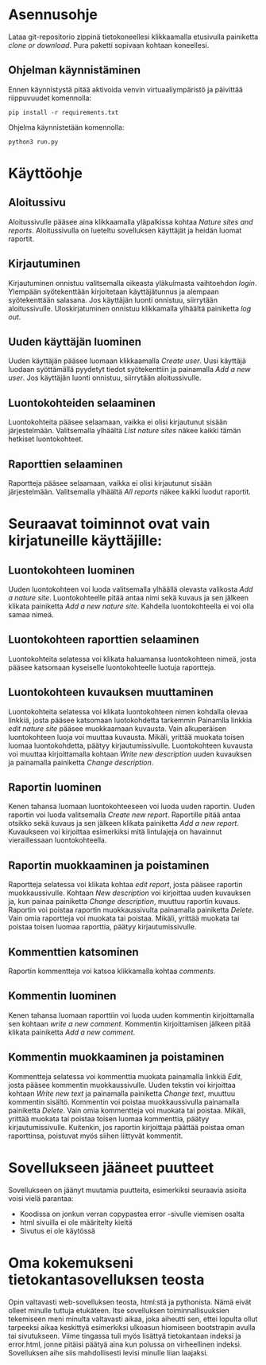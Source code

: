 # Asennusohje
Lataa git-repositorio zippinä tietokoneellesi klikkaamalla etusivulla painiketta _clone or download_. Pura paketti sopivaan kohtaan koneellesi. 

## Ohjelman käynnistäminen
Ennen käynnistystä pitää aktivoida venvin virtuaaliympäristö ja päivittää riippuvuudet komennolla:
```
pip install -r requirements.txt
```

Ohjelma käynnistetään komennolla:
```
python3 run.py
```

# Käyttöohje
  
## Aloitussivu
 
Aloitussivulle pääsee aina klikkaamalla yläpalkissa kohtaa _Nature sites and reports_. Aloitussivulla on lueteltu sovelluksen käyttäjät ja heidän luomat raportit.

## Kirjautuminen
Kirjautuminen onnistuu valitsemalla oikeasta yläkulmasta vaihtoehdon _login_. Ylempään syötekenttään kirjoitetaan käyttäjätunnus ja alempaan syötekenttään salasana.
Jos käyttäjän luonti onnistuu, siirrytään aloitussivulle. Uloskirjatuminen onnistuu klikkamalla ylhäältä painiketta _log out_.

## Uuden käyttäjän luominen
Uuden käyttäjän pääsee luomaan klikkaamalla _Create user_. Uusi käyttäjä luodaan syöttämällä pyydetyt tiedot syötekenttiin ja painamalla _Add a new user_. Jos käyttäjän luonti onnistuu, siirrytään aloitussivulle.

## Luontokohteiden selaaminen
Luontokohteita pääsee selaamaan, vaikka ei olisi kirjautunut sisään järjestelmään. Valitsemalla ylhäältä _List nature sites_ näkee kaikki tämän hetkiset luontokohteet.

## Raporttien selaaminen
Raportteja pääsee selaamaan, vaikka ei olisi kirjautunut sisään järjestelmään. Valitsemalla ylhäältä _All reports_ näkee kaikki luodut raportit.

# Seuraavat toiminnot ovat vain kirjatuneille käyttäjille:

## Luontokohteen luominen
Uuden luontokohteen voi luoda valitsemalla ylhäällä olevasta valikosta _Add a nature site_. Luontokohteelle pitää antaa nimi sekä kuvaus ja sen jälkeen klikata painiketta _Add a new nature site_. Kahdella luontokohteella ei voi olla samaa nimeä.

## Luontokohteen raporttien selaaminen
Luontokohteita selatessa voi klikata haluamansa luontokohteen nimeä, josta pääsee katsomaan kyseiselle luontokohteelle luotuja raportteja.

## Luontokohteen kuvauksen muuttaminen
Luontokohteita selatessa voi klikata luontokohteen nimen kohdalla olevaa linkkiä, josta pääsee katsomaan luotokohdetta tarkemmin Painamlla linkkia _edit nature site_ pääsee muokkaamaan kuvausta. Vain alkuperäisen luontokohteen luoja voi muuttaa kuvausta. Mikäli, yrittää muokata toisen luomaa luontokohdetta, päätyy kirjautumissivulle. Luontokohteen kuvausta voi muuttaa kirjoittamalla kohtaan _Write new description_ uuden kuvauksen ja painamalla painiketta _Change description_.

## Raportin luominen
Kenen tahansa luomaan luontokohteeseen voi luoda uuden raportin. Uuden raportin voi luoda valitsemalla _Create new report_. Raportille pitää antaa otsikko sekä kuvaus ja sen jälkeen klikata painiketta _Add a new report_. Kuvaukseen voi kirjoittaa esimerkiksi mitä lintulajeja on havainnut vieraillessaan luontokohteella.

## Raportin muokkaaminen ja poistaminen
Raportteja selatessa voi klikata kohtaa _edit report_, josta pääsee raportin muokkaussivulle. Kohtaan _New description_ voi kirjoittaa uuden kuvauksen ja, kun painaa painiketta _Change description_, muuttuu raportin kuvaus. Raportin voi poistaa raportin muokkaussivulta painamalla painiketta _Delete_. Vain omia raportteja voi muokata tai poistaa. Mikäli, yrittää muokata tai poistaa toisen luomaa raporttia, päätyy kirjautumissivulle.

## Kommenttien katsominen
Raportin kommentteja voi katsoa klikkamalla kohtaa _comments_.

## Kommentin luominen
Kenen tahansa luomaan raporttiin voi luoda uuden kommentin kirjoittamalla sen kohtaan _write a new comment_. Kommentin kirjoittamisen jälkeen pitää klikata painiketta _Add a new comment_.

## Kommentin muokkaaminen ja poistaminen
Kommentteja selatessa voi kommenttia muokata painamalla linkkiä _Edit_, josta pääsee kommentin muokkaussivulle. Uuden tekstin voi kirjoittaa kohtaan _Write new text_ ja painamalla painiketta _Change text_, muuttuu kommentin sisältö. Kommentin voi poistaa muokkaussivulla painamalla painiketta _Delete_. Vain omia kommentteja voi muokata tai poistaa. Mikäli, yrittää muokata tai poistaa toisen luomaa kommenttia, päätyy kirjautumissivulle. Kuitenkin, jos raportin kirjoittaja päättää poistaa oman raporttinsa, poistuvat myös siihen liittyvät kommentit.


# Sovellukseen jääneet puutteet

Sovellukseen on jäänyt muutamia puutteita, esimerkiksi seuraavia asioita voisi vielä parantaa:

- Koodissa on jonkun verran copypastea error -sivulle viemisen osalta
- html sivuilla ei ole määritelty kieltä
- Sivutus ei ole käytössä

# Oma kokemukseni tietokantasovelluksen teosta

Opin valtavasti web-sovelluksen teosta, html:stä ja pythonista. Nämä eivät olleet minulle tuttuja etukäteen. Itse sovelluksen toiminnallisuuksien tekemiseen meni minulta valtavasti aikaa, joka aiheutti sen, ettei lopulta ollut tarpeeksi aikaa keskittyä esimerkiksi ulkoasun hiomiseen bootstrapin avulla tai sivutukseen. Viime tingassa tuli myös lisättyä tietokantaan indeksi ja error.html, jonne pitäisi päätyä aina kun polussa on virheellinen indeksi. Sovelluksen aihe siis mahdollisesti levisi minulle liian laajaksi.
